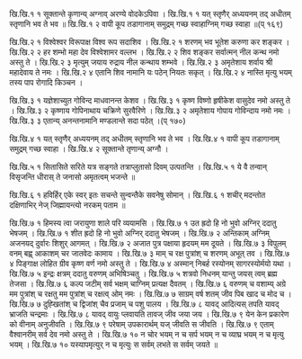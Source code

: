 खि.खि.१ १            सूक्तान्ते कृणान्य् अग्नाव् अरण्ये वोदकेऽपिवा ।
खि.खि.१ १            यत् स्तृणैर् अध्ययनम् तद् अधीतम् स्तृणानि भव ते भव ॥
खि.खि.१ २            वापी कूप तडागानाम् समुद्रम् गच्छ स्वाहाग्निम् गच्छ स्वाहा ॥(प् १६९)


खि.खि.२ १            विश्वेश्वर विरूपाक्ष विश्व रूप सदाशिव ।
खि.खि.२ १            शरणम् भव भूतेश करुणा कर शङ्कर ।
खि.खि.२ २            हर शम्भो महा देव विश्वेशामर वल्लभ ।
खि.खि.२ २            शिव शङ्कर सर्वात्मन् नील कन्थ नमो अस्तु ते ।
खि.खि.२ ३            मृत्युम् जयाय रुद्राय नील कन्थाय शम्भवे ।
खि.खि.२ ३            अमृतेशाय शर्वाय श्री महादेवाय ते नमः ।
खि.खि.२ ४            एतानि शिव नामानि यः पठेन् नियतः सकृत् ।
खि.खि.२ ४            नास्ति मृत्यु भयम् तस्य पाप रोगादि किञ्चन ।


खि.खि.३ १            यज्ञेशाच्युत गोविन्द माधवानन्त केशव ।
खि.खि.३ १            कृष्ण विष्णो हृषीकेश वासुदेव नमो अस्तु ते ।
खि.खि.३ २            कृष्णाय गोपिनाथाय चक्रिणे सुरवैरिणे ।
खि.खि.३ २            अमृतेशाय गोपाय गोविन्दाय नमो नमः ।
खि.खि.३ ३            एतान्य् अनन्तनामानि मण्डलान्ते सदा पठेत् ।(प् १७०)


खि.खि.४ १            यत् स्तृणैर् अध्ययनम् तद् अधीतम् स्तृणानि भव ते भव ।
खि.खि.४ १            वापी कूप तडागानाम् समुद्रम् गच्छ स्वाहा ।
खि.खि.४ २            सूक्तान्ते तृणान्य् अग्नौ ।


खि.खि.५ १            सितासिते सरिते यत्र सङ्गते तत्राप्लुतासो दिवम् उत्पतन्ति ।
खि.खि.५ १            ये वै तन्वान् विसृजन्ति धीरास् ते जनासो अमृतत्वम् भजन्ते ॥


खि.खि.६ १            हविर्हिर् एके स्वर् इतः सचन्ते सुन्वन्तैके सवनेषु सोमान् ।
खि.खि.६ १            शचीर् मदन्तोत दक्षिणाभिर् नेज् जिह्मायन्त्यो नरकम् पताम ॥


खि.खि.७ १            हिमस्य त्वा जरायुणा शाले परि व्ययामसि ।
खि.खि.७ १            उत ह्रदो हि नो भुवो अग्निर् ददातु भेषजम् ।
खि.खि.७ १            शीत ह्रदो हि नो भुवो अग्निर् ददातु भेषजम् ।
खि.खि.७ २            अन्तिकाम् अग्निम् अजनयद् दुर्वारः शिशुर् आगमत् ।
खि.खि.७ २            अजात पुत्र पक्षाया हृदयम् मम दूयते ।
खि.खि.७ ३            विपुलम् वनम् बह्व् आकाशम् चर जातवेदः कामाय ।
खि.खि.७ ३            माम् च रक्ष पुत्रांश् च शरणम् अभूत् तव ।
खि.खि.७ ४            पिङ्गाक्ष लोहित ग्रीव कृष्ण वर्ण नमो अस्तु ते ।
खि.खि.७ ४            अस्मान् निबर्ह रस्योनम् सागरस्योर्मयो यथा ।
खि.खि.७ ५            इन्द्रः क्षत्रम् ददातु वरुणम् अभिषिञ्चतु ।
खि.खि.७ ५            शत्रवो निधनम् यान्तु जयस् त्वम् ब्रह्म तेजसा ।
खि.खि.७ ६            कल्प जटीम् सर्व भक्षम् चाग्निम् प्रत्यक्ष दैवतम् ।
खि.खि.७ ६            वरुणम् च वशाम्य् अग्रे मम पुत्रांश् च रक्षतु मम पुत्रांश् च रक्षत्व् ओम् नमः ।
खि.खि.७ ७            साग्रम् वर्ष शतम् जीव पिब खाद च मोद च ।
खि.खि.७ ७            दुह्खितांश् च द्विजांश् चैव प्रजाम् च पशु पालय ।
खि.खि.७ ८            यावद् आदित्यस् तपति यावद् भ्राजति चन्द्रमाः ।
खि.खि.७ ८            यावद् वायुः प्लवायति तावज् जीव जया जय ।
खि.खि.७ ९            येन केन प्रकारेण को वीनाम् अनुजीवति ।
खि.खि.७ ९            परेषाम् उपकारार्थम् यज् जीवति स जीवति ।
खि.खि.७ ९            एताम् वैश्वानरीम् सर्व देव नमो अस्तु ते ।
खि.खि.७ १०           न चोर भयम् न च सर्प भयम् न च व्याघ्र भयम् न च मृत्यु भयम् ।
खि.खि.७ १०           यस्यापमृत्युर् न च मृत्युः स सर्वम् लभते स सर्वम् जयते ॥
